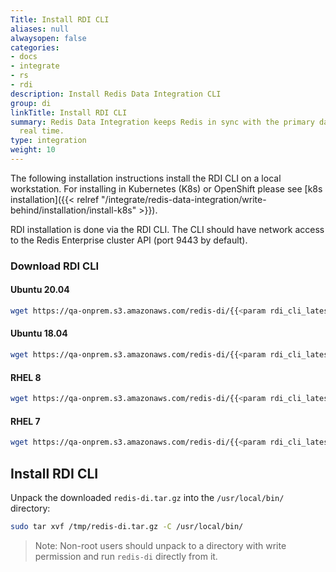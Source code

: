 ```yaml
---
Title: Install RDI CLI
aliases: null
alwaysopen: false
categories:
- docs
- integrate
- rs
- rdi
description: Install Redis Data Integration CLI
group: di
linkTitle: Install RDI CLI
summary: Redis Data Integration keeps Redis in sync with the primary database in near
  real time.
type: integration
weight: 10
---
```


The following installation instructions install the RDI CLI on a local workstation. For installing in Kubernetes (K8s) or OpenShift please see
[k8s installation]({{< relref "/integrate/redis-data-integration/write-behind/installation/install-k8s" >}}).

RDI installation is done via the RDI CLI. The CLI should have network access to the Redis Enterprise cluster API (port 9443 by default).

### Download RDI CLI

#### Ubuntu 20.04

```bash
wget https://qa-onprem.s3.amazonaws.com/redis-di/{{<param rdi_cli_latest>}}/redis-di-ubuntu20.04-{{<param rdi_cli_latest>}}.tar.gz -O /tmp/redis-di.tar.gz
```

#### Ubuntu 18.04

```bash
wget https://qa-onprem.s3.amazonaws.com/redis-di/{{<param rdi_cli_latest>}}/redis-di-ubuntu18.04-{{<param rdi_cli_latest>}}.tar.gz -O /tmp/redis-di.tar.gz
```

#### RHEL 8

```bash
wget https://qa-onprem.s3.amazonaws.com/redis-di/{{<param rdi_cli_latest>}}/redis-di-rhel8-{{<param rdi_cli_latest>}}.tar.gz -O /tmp/redis-di.tar.gz
```

#### RHEL 7

```bash
wget https://qa-onprem.s3.amazonaws.com/redis-di/{{<param rdi_cli_latest>}}/redis-di-rhel7-{{<param rdi_cli_latest>}}.tar.gz -O /tmp/redis-di.tar.gz
```

## Install RDI CLI

Unpack the downloaded `redis-di.tar.gz` into the `/usr/local/bin/` directory:

```bash
sudo tar xvf /tmp/redis-di.tar.gz -C /usr/local/bin/
```

> Note: Non-root users should unpack to a directory with write permission and run `redis-di` directly from it.
